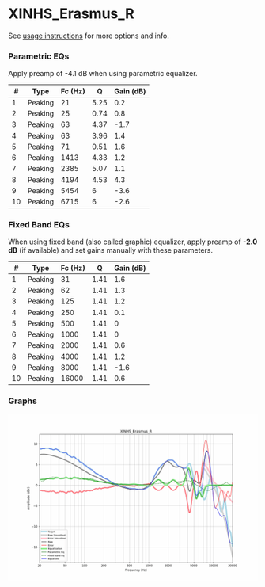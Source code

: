 # XINHS_Erasmus_R
See [usage instructions](https://github.com/jaakkopasanen/AutoEq#usage) for more options and info.

### Parametric EQs
Apply preamp of -4.1 dB when using parametric equalizer.

|   # | Type    |   Fc (Hz) |    Q |   Gain (dB) |
|-----|---------|-----------|------|-------------|
|   1 | Peaking |        21 | 5.25 |         0.2 |
|   2 | Peaking |        25 | 0.74 |         0.8 |
|   3 | Peaking |        63 | 4.37 |        -1.7 |
|   4 | Peaking |        63 | 3.96 |         1.4 |
|   5 | Peaking |        71 | 0.51 |         1.6 |
|   6 | Peaking |      1413 | 4.33 |         1.2 |
|   7 | Peaking |      2385 | 5.07 |         1.1 |
|   8 | Peaking |      4194 | 4.53 |         4.3 |
|   9 | Peaking |      5454 | 6    |        -3.6 |
|  10 | Peaking |      6715 | 6    |        -2.6 |

### Fixed Band EQs
When using fixed band (also called graphic) equalizer, apply preamp of **-2.0 dB** (if available) and set gains manually with these parameters.

|   # | Type    |   Fc (Hz) |    Q |   Gain (dB) |
|-----|---------|-----------|------|-------------|
|   1 | Peaking |        31 | 1.41 |         1.6 |
|   2 | Peaking |        62 | 1.41 |         1.3 |
|   3 | Peaking |       125 | 1.41 |         1.2 |
|   4 | Peaking |       250 | 1.41 |         0.1 |
|   5 | Peaking |       500 | 1.41 |         0   |
|   6 | Peaking |      1000 | 1.41 |         0   |
|   7 | Peaking |      2000 | 1.41 |         0.6 |
|   8 | Peaking |      4000 | 1.41 |         1.2 |
|   9 | Peaking |      8000 | 1.41 |        -1.6 |
|  10 | Peaking |     16000 | 1.41 |         0.6 |

### Graphs
![](./XINHS_Erasmus_R.png)
